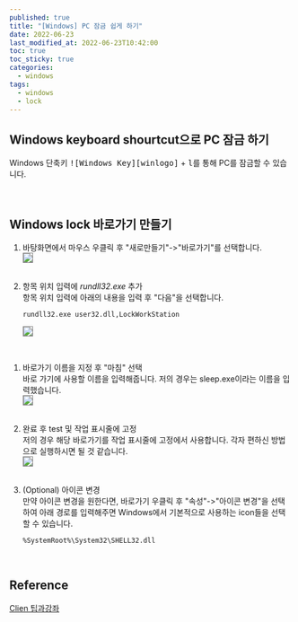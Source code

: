 ```yaml
---
published: true
title: "[Windows] PC 잠금 쉽게 하기"
date: 2022-06-23
last_modified_at: 2022-06-23T10:42:00
toc: true
toc_sticky: true
categories:
  - windows
tags:
  - windows
  - lock
---
```


## Windows keyboard shourtcut으로 PC 잠금 하기
Windows 단축키 <kbd>![Windows Key][winlogo]</kbd> + <kbd>l</kbd>를 통해 PC를 잠금할 수 있습니다. <br><br><br>

## Windows lock 바로가기 만들기
1. 바탕화면에서 마우스 우클릭 후 "새로만들기"->"바로가기"를 선택합니다. <br>
<img src="https://user-images.githubusercontent.com/90759236/175187628-bf67734c-4f81-45aa-80c6-cf1e90f1a1b7.png" style="border: 1px solid grey; max-width: 80%; height: auto;"> <br><br>

2. 항목 위치 입력에 <i>rundll32.exe</i> 추가<br>
항목 위치 입력에 아래의 내용을 입력 후 "다음"을 선택합니다.

    ```
    rundll32.exe user32.dll,LockWorkStation
    ```

    <img src="https://user-images.githubusercontent.com/90759236/175187968-d4182126-4342-46d3-a630-2348ef55baf6.png" style="border: 1px solid grey; max-width: 80%; height: auto;">
<br>

1. 바로가기 이름을 지정 후 "마침" 선택<br>
바로 가기에 사용할 이름을 입력해줍니다. 저의 경우는 sleep.exe이라는 이름을 입력했습니다. <br>
<img src="https://user-images.githubusercontent.com/90759236/175188220-70a77572-b862-484e-8ce8-b130913c96f0.png" style="border: 1px solid grey; max-width: 80%; height: auto;"> <br><br>

4. 완료 후 test 및 작업 표시줄에 고정<br>
저의 경우 해당 바로가기를 작업 표시줄에 고정에서 사용합니다. 각자 편하신 방법으로 실행하시면 될 것 같습니다. <br>
<img src="https://user-images.githubusercontent.com/90759236/175188438-5a581168-782a-4ea4-9946-375bbb8c7c42.png" style="border: 1px solid grey; max-width: 80%; height: auto;"> <br><br>

5. (Optional) 아이콘 변경 <br>
만약 아이콘 변경을 원한다면, 바로가기 우클릭 후 "속성"->"아이콘 변경"을 선택하여 아래 경로를 입력해주면 Windows에서 기본적으로 사용하는 icon들을 선택할 수 있습니다. <br>
    
    ```
    %SystemRoot%\System32\SHELL32.dll
    ```

<br>

## Reference
[Clien 팁과강좌](https://www.clien.net/service/board/lecture/17331014?od=T31&po=1&category=0&groupCd=)
